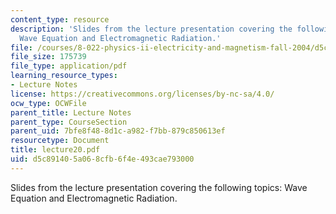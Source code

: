 ```yaml
---
content_type: resource
description: 'Slides from the lecture presentation covering the following topics:
  Wave Equation and Electromagnetic Radiation.'
file: /courses/8-022-physics-ii-electricity-and-magnetism-fall-2004/d5c891405a068cfb6f4e493cae793000_lecture20.pdf
file_size: 175739
file_type: application/pdf
learning_resource_types:
- Lecture Notes
license: https://creativecommons.org/licenses/by-nc-sa/4.0/
ocw_type: OCWFile
parent_title: Lecture Notes
parent_type: CourseSection
parent_uid: 7bfe8f48-8d1c-a982-f7bb-879c850613ef
resourcetype: Document
title: lecture20.pdf
uid: d5c89140-5a06-8cfb-6f4e-493cae793000
---
```

Slides from the lecture presentation covering the following topics: Wave Equation and Electromagnetic Radiation.